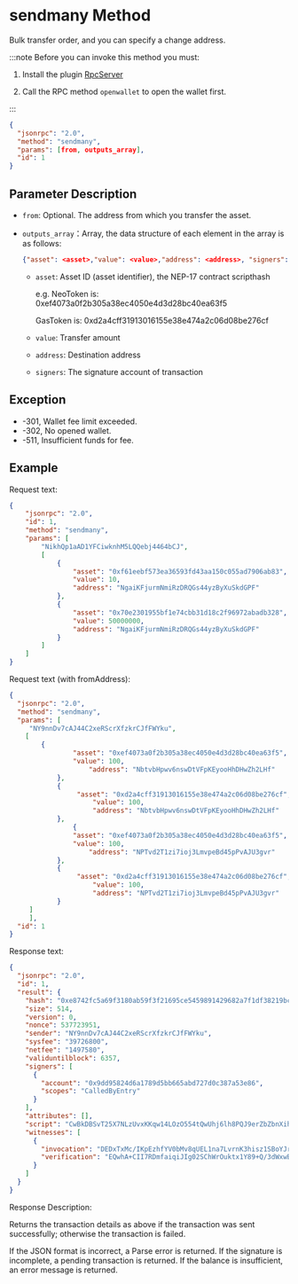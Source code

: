 # sendmany Method

Bulk transfer order, and you can specify a change address.

:::note
Before you can invoke this method you must:

1. Install the plugin [RpcServer](https://github.com/neo-project/neo-modules/releases) 

2. Call the RPC method `openwallet` to open the wallet first.

:::

```json
{
  "jsonrpc": "2.0",
  "method": "sendmany",
  "params": [from, outputs_array],
  "id": 1
}
```

## Parameter Description

* `from`: Optional. The address from which you transfer the asset.

* `outputs_array`：Array, the data structure of each element in the array is as follows:

  ```json
  {"asset": <asset>,"value": <value>,"address": <address>, "signers": <signers>}
  ```

  * `asset`: Asset ID (asset identifier),  the NEP-17 contract scripthash
  
    e.g. NeoToken is: 0xef4073a0f2b305a38ec4050e4d3d28bc40ea63f5
  
    GasToken is: 0xd2a4cff31913016155e38e474a2c06d08be276cf
  
  * `value`: Transfer amount
  
  * `address`: Destination address
  
  * `signers`: The signature account of transaction

## Exception

- -301, Wallet fee limit exceeded.
- -302, No opened wallet.
- -511, Insufficient funds for fee.

## Example

Request text:

```json
{
    "jsonrpc": "2.0",
    "id": 1,
    "method": "sendmany",
    "params": [
        "NikhQp1aAD1YFCiwknhM5LQQebj4464bCJ",
        [
            {
                "asset": "0xf61eebf573ea36593fd43aa150c055ad7906ab83",
                "value": 10,
                "address": "NgaiKFjurmNmiRzDRQGs44yzByXuSkdGPF"
            },
            {
                "asset": "0x70e2301955bf1e74cbb31d18c2f96972abadb328",
                "value": 50000000,
                "address": "NgaiKFjurmNmiRzDRQGs44yzByXuSkdGPF"
            }
        ]
    ]
}
```

Request text (with fromAddress):

```json
{
  "jsonrpc": "2.0",
  "method": "sendmany",
  "params": [
     "NY9nnDv7cAJ44C2xeRScrXfzkrCJfFWYku",
    [
        {
                "asset": "0xef4073a0f2b305a38ec4050e4d3d28bc40ea63f5", 
                "value": 100, 
                    "address": "NbtvbHpwv6nswDtVFpKEyooHhDHwZh2LHf"
            }, 
            {
                 "asset": "0xd2a4cff31913016155e38e474a2c06d08be276cf", 
                     "value": 100, 
                     "address": "NbtvbHpwv6nswDtVFpKEyooHhDHwZh2LHf"
            },
                {
                "asset": "0xef4073a0f2b305a38ec4050e4d3d28bc40ea63f5", 
                "value": 100, 
                    "address": "NPTvd2T1zi7ioj3LmvpeBd45pPvAJU3gvr"
            }, 
            {
                 "asset": "0xd2a4cff31913016155e38e474a2c06d08be276cf", 
                     "value": 100, 
                     "address": "NPTvd2T1zi7ioj3LmvpeBd45pPvAJU3gvr"
            }
     ]
     ],
  "id": 1
}
```

Response text:

```json
{
  "jsonrpc": "2.0",
  "id": 1,
  "result": {
    "hash": "0xe8742fc5a69f3180ab59f3f21695ce5459891429682a7f1df38219bc05cce39e",
    "size": 514,
    "version": 0,
    "nonce": 537723951,
    "sender": "NY9nnDv7cAJ44C2xeRScrXfzkrCJfFWYku",
    "sysfee": "39726800",
    "netfee": "1497580",
    "validuntilblock": 6357,
    "signers": [
      {
        "account": "0x9dd95824d6a1789d5bb665abd727d0c387a53e86",
        "scopes": "CalledByEntry"
      }
    ],
    "attributes": [],
    "script": "CwBkDBSvT25X7NLzUvxKKqw14LOzO554tQwUhj6lh8PQJ9erZbZbnXih1iRY2Z0UwB8MCHRyYW5zZmVyDBT1Y+pAvCg9TQ4FxI6jBbPyoHNA70FifVtSOQsAZAwUJvOMLBhLx7odYBaJkOQJlbxNJF4MFIY+pYfD0CfXq2W2W514odYkWNmdFMAfDAh0cmFuc2ZlcgwU9WPqQLwoPU0OBcSOowWz8qBzQO9BYn1bUjkLAGQMFK9Pblfs0vNS/EoqrDXgs7M7nni1DBSGPqWHw9An16tltludeKHWJFjZnRTAHwwIdHJhbnNmZXIMFM924ovQBixKR47jVWEBExnzz6TSQWJ9W1I5CwBkDBQm84wsGEvHuh1gFomQ5AmVvE0kXgwUhj6lh8PQJ9erZbZbnXih1iRY2Z0UwB8MCHRyYW5zZmVyDBTPduKL0AYsSkeO41VhARMZ88+k0kFifVtSOQ==",
    "witnesses": [
      {
        "invocation": "DEDxTxMc/IKpEzhfYV0bMv8qUEL1na7LvrnK3hisz1SBoYJr2SF7SpXY0RzA/1x5QfHEuxHUuvelul1aiDjFenYD",
        "verification": "EQwhA+CII7RDmfaiqiJIg02SChWrOuktx1Y89+Q/3dWxwBgvEUF7zmyl"
      }
    ]
  }
}
```

Response Description:

Returns the transaction details as above if the transaction was sent successfully; otherwise the transaction is failed.

If the JSON format is incorrect, a Parse error is returned. If the signature is incomplete, a pending transaction is returned. If the balance is insufficient, an error message is returned.
